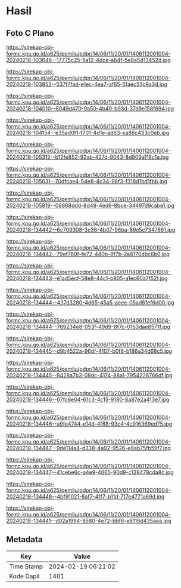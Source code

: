 # Hasil

## Foto C Plano

https://sirekap-obj-formc.kpu.go.id/a625/pemilu/pdpr/14/06/11/20/01/1406112001004-20240218-103646--17775c25-5a12-4dce-ab4f-5e8e5413452d.jpg

https://sirekap-obj-formc.kpu.go.id/a625/pemilu/pdpr/14/06/11/20/01/1406112001004-20240218-103852--537f7fad-e1ec-4ea7-af65-5faec55c9a3d.jpg

https://sirekap-obj-formc.kpu.go.id/a625/pemilu/pdpr/14/06/11/20/01/1406112001004-20240218-104010--8049d470-9a50-4b49-b93d-37d9e158f694.jpg

https://sirekap-obj-formc.kpu.go.id/a625/pemilu/pdpr/14/06/11/20/01/1406112001004-20240218-104154--e35ad0f1-f701-4d1e-ad63-ea86c433c0eb.jpg

https://sirekap-obj-formc.kpu.go.id/a625/pemilu/pdpr/14/06/11/20/01/1406112001004-20240218-105312--b12fe852-92ab-427d-9043-8d809a118c1a.jpg

https://sirekap-obj-formc.kpu.go.id/a625/pemilu/pdpr/14/06/11/20/01/1406112001004-20240218-105631--70dfcae4-54e8-4c34-98f3-f318d1bd1fbb.jpg

https://sirekap-obj-formc.kpu.go.id/a625/pemilu/pdpr/14/06/11/20/01/1406112001004-20240218-105819--08868ddd-8d48-4ed9-8bce-34497d9cabe1.jpg

https://sirekap-obj-formc.kpu.go.id/a625/pemilu/pdpr/14/06/11/20/01/1406112001004-20240218-134442--6c709308-3c36-4b07-96ba-89c5c7347661.jpg

https://sirekap-obj-formc.kpu.go.id/a625/pemilu/pdpr/14/06/11/20/01/1406112001004-20240218-134442--79ef760f-fe72-440b-8f7b-2a8170dbc6b0.jpg

https://sirekap-obj-formc.kpu.go.id/a625/pemilu/pdpr/14/06/11/20/01/1406112001004-20240218-134443--e1ad5ecf-58e8-44c1-b805-a1ec60a7f52f.jpg

https://sirekap-obj-formc.kpu.go.id/a625/pemilu/pdpr/14/06/11/20/01/1406112001004-20240218-134444--437d3280-4d65-45a5-aeee-05ad81ef6d00.jpg

https://sirekap-obj-formc.kpu.go.id/a625/pemilu/pdpr/14/06/11/20/01/1406112001004-20240218-134444--769234e8-053f-49d9-8f7c-01b3dae8571f.jpg

https://sirekap-obj-formc.kpu.go.id/a625/pemilu/pdpr/14/06/11/20/01/1406112001004-20240218-134445--d9b4522a-96df-4107-b0f8-b186a34d68c5.jpg

https://sirekap-obj-formc.kpu.go.id/a625/pemilu/pdpr/14/06/11/20/01/1406112001004-20240218-134445--8428a7b3-08dc-4174-88a1-7954228766df.jpg

https://sirekap-obj-formc.kpu.go.id/a625/pemilu/pdpr/14/06/11/20/01/1406112001004-20240218-134446--07fc6e04-61c3-4c15-9180-8a87e2a413e7.jpg

https://sirekap-obj-formc.kpu.go.id/a625/pemilu/pdpr/14/06/11/20/01/1406112001004-20240218-134446--a9fe4744-e14d-4f88-93c4-4c916369ed75.jpg

https://sirekap-obj-formc.kpu.go.id/a625/pemilu/pdpr/14/06/11/20/01/1406112001004-20240218-134447--9de114a4-d338-4a92-9526-e8ab75fb59f7.jpg

https://sirekap-obj-formc.kpu.go.id/a625/pemilu/pdpr/14/06/11/20/01/1406112001004-20240218-134447--41cebe6c-a4e9-4665-90d9-c128478cda8c.jpg

https://sirekap-obj-formc.kpu.go.id/a625/pemilu/pdpr/14/06/11/20/01/1406112001004-20240218-134448--4bf91021-8af7-41f7-b11d-717e4771a69d.jpg

https://sirekap-obj-formc.kpu.go.id/a625/pemilu/pdpr/14/06/11/20/01/1406112001004-20240218-134441--d02a1994-8580-4e72-bbf6-e6116d435aea.jpg


## Metadata

| Key        | Value               |
| ---------- | ------------------- |
| Time Stamp | 2024-02-19 06:21:02 |
| Kode Dapil | 1401                |



